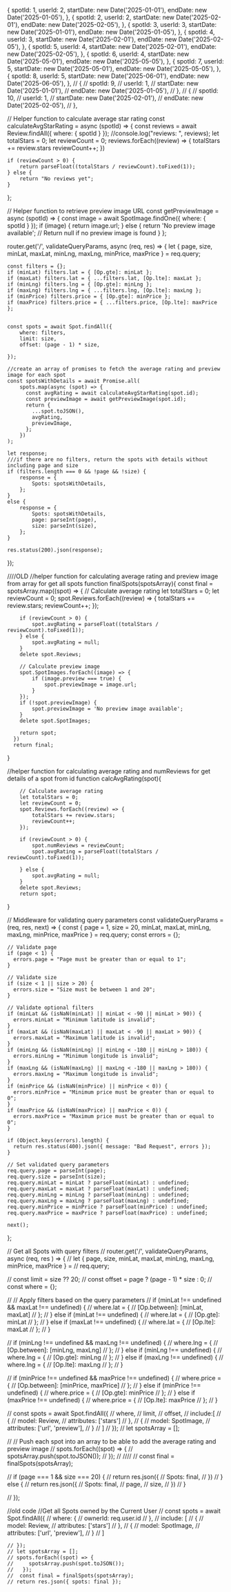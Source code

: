 {
        spotId: 1,
        userId: 2,
        startDate: new Date('2025-01-01'),
        endDate: new Date('2025-01-05'),
      },
      {
        spotId: 2,
        userId: 2,
        startDate: new Date('2025-02-01'),
        endDate: new Date('2025-02-05'),
      },
      {
        spotId: 3,
        userId: 3,
        startDate: new Date('2025-01-01'),
        endDate: new Date('2025-01-05'),
      },
      {
        spotId: 4,
        userId: 3,
        startDate: new Date('2025-02-01'),
        endDate: new Date('2025-02-05'),
      },
      {
        spotId: 5,
        userId: 4,
        startDate: new Date('2025-02-01'),
        endDate: new Date('2025-02-05'),
      },
      {
        spotId: 6,
        userId: 4,
        startDate: new Date('2025-05-01'),
        endDate: new Date('2025-05-05'),
      },
      {
        spotId: 7,
        userId: 5,
        startDate: new Date('2025-05-01'),
        endDate: new Date('2025-05-05'),
      },
      {
        spotId: 8,
        userId: 5,
        startDate: new Date('2025-06-01'),
        endDate: new Date('2025-06-05'),
      },
      // {
      //   spotId: 9,
      //   userId: 1,
      //   startDate: new Date('2025-01-01'),
      //   endDate: new Date('2025-01-05'),
      // },
      // {
      //   spotId: 10,
      //   userId: 1,
      //   startDate: new Date('2025-02-01'),
      //   endDate: new Date('2025-02-05'),
      // },


// Helper function to calculate average star rating
const calculateAvgStarRating = async (spotId) => {
    const reviews = await Review.findAll({ where: { spotId } });
    //console.log("reviews: ", reviews);
    let totalStars = 0;
    let reviewCount = 0;
    reviews.forEach((review) => {
        totalStars += review.stars
        reviewCount++;
    })

    if (reviewCount > 0) {
        return parseFloat((totalStars / reviewCount).toFixed(1));
    } else {
        return "No reviews yet";
    }
};
 
// Helper function to retrieve preview image URL
const getPreviewImage = async (spotId) => {
    const image = await SpotImage.findOne({ where: { spotId } });
    if (image) {
      return image.url;
    } else {
      return 'No preview image available'; // Return null if no preview image is found
    }
};

router.get('/', validateQueryParams, async (req, res) => {
    let { page, size, minLat, maxLat, minLng, maxLng, minPrice, maxPrice } = req.query;

    const filters = {};
    if (minLat) filters.lat = { [Op.gte]: minLat };
    if (maxLat) filters.lat = { ...filters.lat, [Op.lte]: maxLat };
    if (minLng) filters.lng = { [Op.gte]: minLng };
    if (maxLng) filters.lng = { ...filters.lng, [Op.lte]: maxLng };
    if (minPrice) filters.price = { [Op.gte]: minPrice };
    if (maxPrice) filters.price = { ...filters.price, [Op.lte]: maxPrice };


    const spots = await Spot.findAll({
        where: filters,
        limit: size,
        offset: (page - 1) * size,
        
    });

    //create an array of promises to fetch the average rating and preview image for each spot
    const spotsWithDetails = await Promise.all(
        spots.map(async (spot) => {
          const avgRating = await calculateAvgStarRating(spot.id);
          const previewImage = await getPreviewImage(spot.id);
          return {
            ...spot.toJSON(),
            avgRating,
            previewImage,
          };
        })
    );

    let response;
    ///if there are no filters, return the spots with details without including page and size
    if (filters.length === 0 && !page && !size) {
        response = {
            Spots: spotsWithDetails,
        };
    }
    else {
        response = {
            Spots: spotsWithDetails,
            page: parseInt(page),
            size: parseInt(size),
        };
    }

    res.status(200).json(response);    

});

////OLD 
//helper function for calculating average rating and preview image from array for get all spots
function finalSpots(spotsArray){
    const final = spotsArray.map((spot) => {
        // Calculate average rating
        let totalStars = 0;
        let reviewCount = 0;
        spot.Reviews.forEach((review) => {
            totalStars += review.stars;
            reviewCount++;
        });
  
        if (reviewCount > 0) {
            spot.avgRating = parseFloat((totalStars / reviewCount).toFixed(1));
        } else {
            spot.avgRating = null;
        }
        delete spot.Reviews; 
  
        // Calculate preview image
        spot.SpotImages.forEach((image) => {
            if (image.preview === true) {
                spot.previewImage = image.url;
            }
        });
        if (!spot.previewImage) {
            spot.previewImage = 'No preview image available';
        }
        delete spot.SpotImages; 
  
        return spot;
      })
      return final;
}

//helper function for calculating average rating and numReviews for get details of a spot from id 
function calcAvgRating(spot){
   
        // Calculate average rating
        let totalStars = 0;
        let reviewCount = 0;
        spot.Reviews.forEach((review) => {
            totalStars += review.stars;
            reviewCount++;
        });
  
        if (reviewCount > 0) {
            spot.numReviews = reviewCount;
            spot.avgRating = parseFloat((totalStars / reviewCount).toFixed(1));

        } else {
            spot.avgRating = null;
        }
        delete spot.Reviews; 
        return spot;
    
}

// Middleware for validating query parameters
const validateQueryParams = (req, res, next) => {
    const { page = 1, size = 20, minLat, maxLat, minLng, maxLng, minPrice, maxPrice } = req.query;
    const errors = {};
  
    // Validate page
    if (page < 1) {
      errors.page = "Page must be greater than or equal to 1";
    }
  
    // Validate size
    if (size < 1 || size > 20) {
      errors.size = "Size must be between 1 and 20";
    }
  
    // Validate optional filters
    if (minLat && (isNaN(minLat) || minLat < -90 || minLat > 90)) {
      errors.minLat = "Minimum latitude is invalid";
    }
    if (maxLat && (isNaN(maxLat) || maxLat < -90 || maxLat > 90)) {
      errors.maxLat = "Maximum latitude is invalid";
    }
    if (minLng && (isNaN(minLng) || minLng < -180 || minLng > 180)) {
      errors.minLng = "Minimum longitude is invalid";
    }
    if (maxLng && (isNaN(maxLng) || maxLng < -180 || maxLng > 180)) {
      errors.maxLng = "Maximum longitude is invalid";
    }
    if (minPrice && (isNaN(minPrice) || minPrice < 0)) {
      errors.minPrice = "Minimum price must be greater than or equal to 0";
    }
    if (maxPrice && (isNaN(maxPrice) || maxPrice < 0)) {
      errors.maxPrice = "Maximum price must be greater than or equal to 0";
    }
  
    if (Object.keys(errors).length) {
      return res.status(400).json({ message: "Bad Request", errors });
    }
  
    // Set validated query parameters
    req.query.page = parseInt(page);
    req.query.size = parseInt(size);
    req.query.minLat = minLat ? parseFloat(minLat) : undefined;
    req.query.maxLat = maxLat ? parseFloat(maxLat) : undefined;
    req.query.minLng = minLng ? parseFloat(minLng) : undefined;
    req.query.maxLng = maxLng ? parseFloat(maxLng) : undefined;
    req.query.minPrice = minPrice ? parseFloat(minPrice) : undefined;
    req.query.maxPrice = maxPrice ? parseFloat(maxPrice) : undefined;
  
    next();
};

// Get all Spots with query filters 
// router.get('/', validateQueryParams, async (req, res ) => {
//     let { page, size, minLat, maxLat, minLng, maxLng, minPrice, maxPrice } =
//       req.query;
    
    
//     const limit = size ?? 20;
//     const offset = page ? (page - 1) * size : 0;
//     const where = {};

//     // Apply filters based on the query parameters
//   if (minLat !== undefined && maxLat !== undefined) {
//     where.lat = {
//       [Op.between]: [minLat, maxLat]
//     };
//   } else if (minLat !== undefined) {
//     where.lat = {
//       [Op.gte]: minLat
//     };
//   } else if (maxLat !== undefined) {
//     where.lat = {
//       [Op.lte]: maxLat
//     };
//   }

//   if (minLng !== undefined && maxLng !== undefined) {
//     where.lng = {
//       [Op.between]: [minLng, maxLng]
//     };
//   } else if (minLng !== undefined) {
//     where.lng = {
//       [Op.gte]: minLng
//     };
//   } else if (maxLng !== undefined) {
//     where.lng = {
//       [Op.lte]: maxLng
//     };
//   }

//   if (minPrice !== undefined && maxPrice !== undefined) {
//     where.price = {
//       [Op.between]: [minPrice, maxPrice]
//     };
//   } else if (minPrice !== undefined) {
//     where.price = {
//       [Op.gte]: minPrice
//     };
//   } else if (maxPrice !== undefined) {
//     where.price = {
//       [Op.lte]: maxPrice
//     };
//   }


//     const spots = await Spot.findAll({
//         where,
//         limit,
//         offset,
//         include:[
//             {
//                 model: Review,
//                 attributes: ['stars']
//             }, 
//             {
//                 model: SpotImage,
//                 attributes: ['url', 'preview'],
//             }
//         ]
//     });
//     let spotsArray = [];

//   // Push each spot into an array to be able to add the average rating and preview image
//     spots.forEach((spot) => {
//       spotsArray.push(spot.toJSON());
//     });
// ////
//    const final = finalSpots(spotsArray);
   
//    if (page === 1 && size === 20) {
//     return res.json({
//         Spots: final,
//     })
//    } else {
//     return res.json({
//         Spots: final,
//         page,
//         size,
//     })
//    }
  
// });

//old code 
//Get all Spots owned by the Current User
// const spots = await Spot.findAll({
    //     where: {
    //         ownerId: req.user.id
    //     },
    //     include: [
    //         {
    //             model: Review,
    //             attributes: ['stars']
    //         },
    //         {
    //             model: SpotImage,
    //             attributes: ['url', 'preview'],
    //         }
    //     ]
        
    // });
    // let spotsArray = [];
    // spots.forEach((spot) => {
    //     spotsArray.push(spot.toJSON());
    //   });
    //  const final = finalSpots(spotsArray);
    // return res.json({ spots: final });